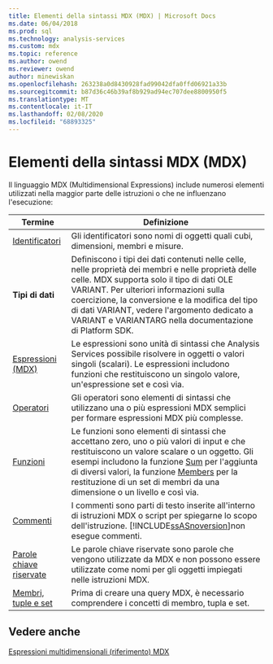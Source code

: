 ```yaml
---
title: Elementi della sintassi MDX (MDX) | Microsoft Docs
ms.date: 06/04/2018
ms.prod: sql
ms.technology: analysis-services
ms.custom: mdx
ms.topic: reference
ms.author: owend
ms.reviewer: owend
author: minewiskan
ms.openlocfilehash: 263238a0d8430928fad99042dfa0ffd06921a33b
ms.sourcegitcommit: b87d36c46b39af8b929ad94ec707dee8800950f5
ms.translationtype: MT
ms.contentlocale: it-IT
ms.lasthandoff: 02/08/2020
ms.locfileid: "68893325"
---
```

# <a name="mdx-syntax-elements-mdx"></a>Elementi della sintassi MDX (MDX)


  Il linguaggio MDX (Multidimensional Expressions) include numerosi elementi utilizzati nella maggior parte delle istruzioni o che ne influenzano l'esecuzione:  
  
|Termine|Definizione|  
|----------|----------------|  
|[Identificatori](../mdx/identifiers-mdx.md)|Gli identificatori sono nomi di oggetti quali cubi, dimensioni, membri e misure.|  
|**Tipi di dati**|Definiscono i tipi dei dati contenuti nelle celle, nelle proprietà dei membri e nelle proprietà delle celle. MDX supporta solo il tipo di dati OLE VARIANT. Per ulteriori informazioni sulla coercizione, la conversione e la modifica del tipo di dati VARIANT, vedere l'argomento dedicato a VARIANT e VARIANTARG nella documentazione di Platform SDK.|  
|[Espressioni &#40;MDX&#41;](../mdx/expressions-mdx.md)|Le espressioni sono unità di sintassi che Analysis Services possibile risolvere in oggetti o valori singoli (scalari). Le espressioni includono funzioni che restituiscono un singolo valore, un'espressione set e così via.|  
|[Operatori](../mdx/operators-mdx-syntax.md)|Gli operatori sono elementi di sintassi che utilizzano una o più espressioni MDX semplici per formare espressioni MDX più complesse.|  
|[Funzioni](../mdx/functions-mdx-syntax.md)|Le funzioni sono elementi di sintassi che accettano zero, uno o più valori di input e che restituiscono un valore scalare o un oggetto. Gli esempi includono la funzione [Sum](../mdx/sum-mdx.md) per l'aggiunta di diversi valori, la funzione [Members](../mdx/members-set-mdx.md) per la restituzione di un set di membri da una dimensione o un livello e così via.|  
|[Commenti](../mdx/comments-mdx-syntax.md)|I commenti sono parti di testo inserite all'interno di istruzioni MDX o script per spiegarne lo scopo dell'istruzione. [!INCLUDE[ssASnoversion](../includes/ssasnoversion-md.md)]non esegue commenti.|  
|[Parole chiave riservate](../mdx/reserved-keywords-mdx-syntax.md)|Le parole chiave riservate sono parole che vengono utilizzate da MDX e non possono essere utilizzate come nomi per gli oggetti impiegati nelle istruzioni MDX.|  
|[Membri, tuple e set](https://docs.microsoft.com/analysis-services/multidimensional-models/mdx/working-with-members-tuples-and-sets-mdx)|Prima di creare una query MDX, è necessario comprendere i concetti di membro, tupla e set.|  
  
## <a name="see-also"></a>Vedere anche  
 [Espressioni multidimensionali &#40;riferimento&#41; MDX](../mdx/multidimensional-expressions-mdx-reference.md)  
  
  
